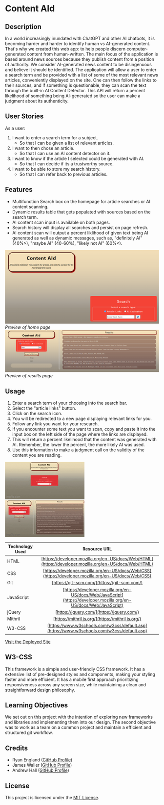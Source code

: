 # Content AId

## Description
In a world increasingly inundated with ChatGPT and other AI chatbots, it is becoming harder and harder to identify human vs AI-generated content. That's why we created this web app: to help people discern computer-generated content from human-written. The main focus of the application is based around news sources because they publish content from a position of authority. We consider AI-generated news content to be disingenuous and believe it should be identified. The application will allow a user to enter a search term and be provided with a list of some of the most relevant news articles, conveniently displayed on the site. One can then follow the links to their sources, and if something is questionable, they can scan the text through the built-in AI Content Detector. This API will return a percent likelihood of something being AI-generated so the user can make a judgment about its authenticity.

## User Stories 
As a user:
1. I want to enter a search term for a subject.
    - So that I can be given a list of relevant articles.
2. I want to then chose an article.
    - So that I can use an AI content detector on it.
3. I want to know if the article I selected could be generated with AI.
    - So that I can decide if its a trustworthy source.
4. I want to be able to store my search history.
    - So that I can refer back to previous articles.


## Features
- Multifunction Search box on the homepage for article searches or AI content scanning.
- Dynamic results table that gets populated with sources based on the search term.
- AI content scan input is available on both pages.
- Search history will display all searches and persist on page refresh.
- AI content scan will output a percent liklihood of given text being AI generated as well as dynamic messages, such as, "definitely AI" (40%>), "maybe AI" (40-60%), "likely not AI" (60%<).

![Preview of my work](./assets/images/homepage.png)
*Preview of home page*
![Preview of my work](./assets/images/resultspage.png)
*Preview of results page*
## Usage
1. Enter a search term of your choosing into the search bar.
2. Select the "article links" button.
3. Click on the search icon.
4. You will be redirected to a new page displaying relevant links for you.
5. Follow any link you want for your research.
6. If you encounter some text you want to scan, copy and paste it into the input box on the left side of the page where the links are displayed.
7. This will return a percent likelihood that the content was generated with AI. Remember, the lower the percent, the more likely AI was used.
8. Use this information to make a judgment call on the validity of the content you are reading.

![Search function](./assets/images/search.gif)  ![Scan Function](./assets/images/scan.gif)

Technology Used         | Resource URL           | 
| ------------- |:-------------:| 
| HTML       | [https://developer.mozilla.org/en-US/docs/Web/HTML](https://developer.mozilla.org/en-US/docs/Web/HTML) | 
| CSS        | [https://developer.mozilla.org/en-US/docs/Web/CSS](https://developer.mozilla.org/en-US/docs/Web/CSS)      |   
| Git        | [https://git-scm.com/](https://git-scm.com/)     |    
| JavaScript | [https://developer.mozilla.org/en-US/docs/Web/JavaScript](https://developer.mozilla.org/en-US/docs/Web/JavaScript) |
| jQuery     | [https://jquery.com/](https://jquery.com/)  |
| Mithril    | [https://mithril.js.org/](https://mithril.js.org/)  |
| W3-CSS     | [https://www.w3schools.com/w3css/default.asp](https://www.w3schools.com/w3css/default.asp)  |
 [Visit the Deployed Site](https://stellyes.github.io/content-AId/)

## W3-CSS
This framework is a simple and user-friendly CSS framework. It has a extensive list of pre-designed styles and components, making your styling faster and more efficient. It has a mobile first approach prioritizing responsiveness across any screen size, while maintaining a clean and straightforward design philosophy.

## Learning Objectives
We set out on this project with the intention of exploring new frameworks and libraries and implementing them into our design. The second objective was to work as a team on a common project and maintain a efficient and structured git workflow.

 ## Credits
 - Ryan England ([GitHub Profile](https://github.com/stellyes))
 - James Waller ([GitHub Profile](https://github.com/DistantDig))
 - Andrew Hall ([GitHub Profile](https://github.com/Andrewchall92))
 
 
 
 ## License
 This project is licensed under the [MIT License](LICENSE).